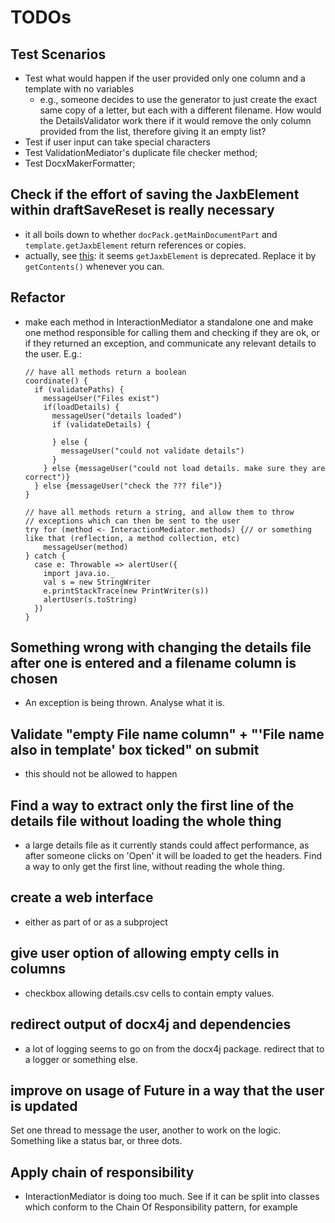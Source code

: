 TODOs
=====

Test Scenarios
--------------
- Test what would happen if the user provided only one column and a template
  with no variables
  - e.g., someone decides to use the generator to just create the exact same
    copy of a letter, but each with a different filename. How would the
    DetailsValidator work there if it would remove the only column provided
    from the list, therefore giving it an empty list?
- Test if user input can take special characters
- Test ValidationMediator's duplicate file checker method;
- Test DocxMakerFormatter;


Check if the effort of saving the JaxbElement within draftSaveReset is really necessary
---------------------------------------------------------------------------------------
- it all boils down to whether `docPack.getMainDocumentPart` and
  `template.getJaxbElement` return references or copies.
- actually, see
  [this](https://www.docx4java.org/forums/docx-java-f6/which-methods-to-use-for-the-deprecated-ones-t2373.html):
  it seems `getJaxbElement` is deprecated. Replace it by `getContents()`
  whenever you can.


Refactor
--------
- make each method in InteractionMediator a standalone one and make one method
  responsible for calling them and checking if they are ok, or if they returned
  an exception, and communicate any relevant details to the user. E.g.:
  ```
  // have all methods return a boolean
  coordinate() {
    if (validatePaths) {
      messageUser("Files exist")
      if(loadDetails) {
        messageUser("details loaded")
        if (validateDetails) {
          
        } else {
          messageUser("could not validate details")
        }
      } else {messageUser("could not load details. make sure they are correct")}
    } else {messageUser("check the ??? file")}
  }

  // have all methods return a string, and allow them to throw 
  // exceptions which can then be sent to the user
  try for (method <- InteractionMediator.methods) {// or something like that (reflection, a method collection, etc)
      messageUser(method)
  } catch {
    case e: Throwable => alertUser({
      import java.io._
      val s = new StringWriter
      e.printStackTrace(new PrintWriter(s))
      alertUser(s.toString)
    })
  }
  ```


Something wrong with changing the details file after one is entered and a filename column is chosen
---------------------------------------------------------------------------------------------------
- An exception is being thrown. Analyse what it is.


Validate "empty File name column" + "'File name also in template' box ticked" on submit
---------------------------------------------------------------------------------------
- this should not be allowed to happen


Find a way to extract only the first line of the details file without loading the whole thing
---------------------------------------------------------------------------------------------
- a large details file as it currently stands could affect performance, as
  after someone clicks on 'Open' it will be loaded to get the headers. Find a
  way to only get the first line, without reading the whole thing.


create a web interface
----------------------
- either as part of or as a subproject


give user option of allowing empty cells in columns
---------------------------------------------------
- checkbox allowing details.csv cells to contain empty values.


redirect output of docx4j and dependencies
------------------------------------------
- a lot of logging seems to go on from the docx4j package. redirect that to a
  logger or something else.


improve on usage of Future in a way that the user is updated
------------------------------------------------------------
Set one thread to message the user, another to work on the logic. Something
like a status bar, or three dots.


Apply chain of responsibility
-----------------------------
- InteractionMediator is doing too much. See if it can be split into classes
  which conform to the Chain Of Responsibility pattern, for example
